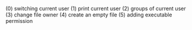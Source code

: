 (0) switching current user
(1) print current user
(2) groups of current user
(3) change file owner
(4) create an empty file
(5) adding executable permission
